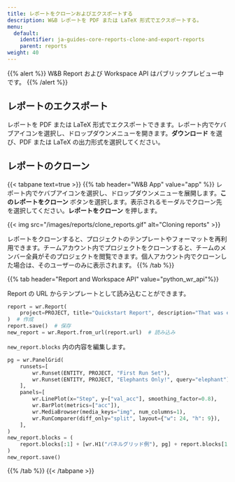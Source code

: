 ```yaml
---
title: レポートをクローンおよびエクスポートする
description: W&B レポートを PDF または LaTeX 形式でエクスポートする。
menu:
  default:
    identifier: ja-guides-core-reports-clone-and-export-reports
    parent: reports
weight: 40
---
```


{{% alert %}}
W&B Report および Workspace API はパブリックプレビュー中です。
{{% /alert %}}

## レポートのエクスポート

レポートを PDF または LaTeX 形式でエクスポートできます。レポート内でケバブアイコンを選択し、ドロップダウンメニューを開きます。**ダウンロード** を選び、PDF または LaTeX の出力形式を選択してください。

## レポートのクローン

{{< tabpane text=true >}}
{{% tab header="W&B App" value="app" %}}
レポート内でケバブアイコンを選択し、ドロップダウンメニューを展開します。**このレポートをクローン** ボタンを選択します。表示されるモーダルでクローン先を選択してください。**レポートをクローン** を押します。

{{< img src="/images/reports/clone_reports.gif" alt="Cloning reports" >}}

レポートをクローンすると、プロジェクトのテンプレートやフォーマットを再利用できます。チームアカウント内でプロジェクトをクローンすると、チームのメンバー全員がそのプロジェクトを閲覧できます。個人アカウント内でクローンした場合は、そのユーザーのみに表示されます。
{{% /tab %}}

{{% tab header="Report and Workspace API" value="python_wr_api"%}}

Report の URL からテンプレートとして読み込むことができます。

```python
report = wr.Report(
    project=PROJECT, title="Quickstart Report", description="That was easy!"
)  # 作成
report.save()  # 保存
new_report = wr.Report.from_url(report.url)  # 読み込み
```

`new_report.blocks` 内の内容を編集します。

```python
pg = wr.PanelGrid(
    runsets=[
        wr.Runset(ENTITY, PROJECT, "First Run Set"),
        wr.Runset(ENTITY, PROJECT, "Elephants Only!", query="elephant"),
    ],
    panels=[
        wr.LinePlot(x="Step", y=["val_acc"], smoothing_factor=0.8),
        wr.BarPlot(metrics=["acc"]),
        wr.MediaBrowser(media_keys="img", num_columns=1),
        wr.RunComparer(diff_only="split", layout={"w": 24, "h": 9}),
    ],
)
new_report.blocks = (
    report.blocks[:1] + [wr.H1("パネルグリッド例"), pg] + report.blocks[1:]
)
new_report.save()
```
{{% /tab %}}
{{< /tabpane >}}